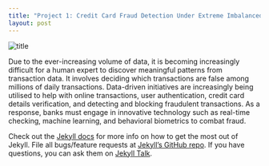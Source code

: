 ```yaml
---
title: "Project 1: Credit Card Fraud Detection Under Extreme Imbalanced Data"
layout: post
---
```


![title](https://raw.githubusercontent.com/sarahsobri97/sarahportfolio.github.io/master/assets/wine%20quality%20analysis.jpeg)

Due to the ever-increasing volume of data, it is becoming increasingly difficult for a human expert to discover meaningful patterns from transaction data. It involves deciding which transactions are false among millions of daily transactions. Data-driven initiatives are increasingly being utilised to help with online transactions, user authentication, credit card details verification, and detecting and blocking fraudulent transactions. As a response, banks must engage in innovative technology such as real-time checking, machine learning, and behavioral biometrics to combat fraud.




Check out the [Jekyll docs][jekyll-docs] for more info on how to get the most out of Jekyll. File all bugs/feature requests at [Jekyll’s GitHub repo][jekyll-gh]. If you have questions, you can ask them on [Jekyll Talk][jekyll-talk].

[jekyll-docs]: http://jekyllrb.com/docs/home
[jekyll-gh]:   https://github.com/jekyll/jekyll
[jekyll-talk]: https://talk.jekyllrb.com/

